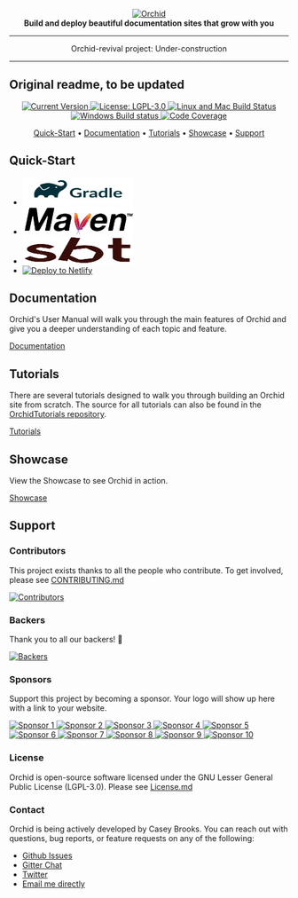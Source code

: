 <p align="center">
  <a href="https://orchid.run/">
    <img width="460" src="https://orchid.run/assets/svg/orchid/logo_top_light.svg" title="Orchid" alt="Orchid">
  </a>
  <br>
  <strong>Build and deploy beautiful documentation sites that grow with you</strong>
</p>
<hr/>
<p align="center">
    Orchid-revival project: Under-construction
</p>
<hr/>
<h2>Original readme, to be updated</h2>
<p align="center">
  <a href="https://bintray.com/javaeden/Orchid/OrchidCore/_latestVersion">
    <img src="https://api.bintray.com/packages/javaeden/Orchid/OrchidCore/images/download.svg" title="Current Version" alt="Current Version">
  </a>
  <a href="https://www.gnu.org/licenses/lgpl-3.0">
    <img src="https://img.shields.io/badge/License-LGPL%20v3-blue.svg" title="License: LGPL-3.0" alt="License: LGPL-3.0">
  </a>
  <a href="https://travis-ci.org/orchidhq/orchid">
    <img src="https://travis-ci.org/orchidhq/orchid.svg?branch=dev" title="Linux and Mac Build Status" alt="Linux and Mac Build Status">
  </a>
  <a href="https://ci.appveyor.com/project/cjbrooks12/orchid/branch/dev">
    <img src="https://ci.appveyor.com/api/projects/status/0358qdkmfhbqedo1/branch/dev?svg=true" title="Windows Build status" alt="Windows Build status">
  </a>
  <a href="https://www.codacy.com/app/cjbrooks12/Orchid?utm_source=github.com&utm_medium=referral&utm_content=orchidhq/orchid&utm_campaign=Badge_Coverage">
    <img src="https://api.codacy.com/project/badge/Coverage/8bca7e84b6094c03ae1316278cf63ae1" title="Code Coverage" alt="Code Coverage">
  </a>
</p>
<p align="center">
  <a href="https://orchid.run/wiki/user-manual/getting-started/quickstart">Quick-Start</a>
  <span>•</span>
  <a href="https://orchid.run/wiki/user-manual/getting-started">Documentation</a>
  <span>•</span>
  <a href="https://orchid.run/wiki/learn">Tutorials</a>
  <span>•</span>
  <a href="https://orchid.run/showcase">Showcase</a>
  <span>•</span>
  <a href="https://gitter.im/JavaEden/Orchid">Support</a>
</p>

## Quick-Start

<ul>
  <li>
    <a href="https://orchid.run/wiki/user-manual/getting-started/quickstart#gradle">
      <img src="docs/src/orchid/resources/assets/svg/gradle.svg" title="Gradle" alt="Gradle" width="200" height="50">
    </a>
  </li>
  <li>
    <a href="https://orchid.run/wiki/user-manual/getting-started/quickstart#maven">
      <img src="docs/src/orchid/resources/assets/svg/maven.svg" title="Maven" alt="Maven" width="200" height="50">
    </a>
  </li>
  <li>
    <a href="https://orchid.run/wiki/user-manual/getting-started/quickstart#sbt">
      <img src="docs/src/orchid/resources/assets/svg/sbt.svg" title="SBT" alt="SBT" width="200" height="50">
    </a>
  </li>
  <li>
    <a href="https://app.netlify.com/start/deploy?repository=https://github.com/orchidhq/OrchidStarter">
      <img src="https://www.netlify.com/img/deploy/button.svg" title="Deploy to Netlify" alt="Deploy to Netlify" width="200" height="50">
    </a>
  </li>
</ul>

## Documentation

Orchid's User Manual will walk you through the main features of Orchid and give you a deeper understanding of each topic
and feature.

[Documentation](https://orchid.run/wiki/user-manual/getting-started)

## Tutorials

There are several tutorials designed to walk you through building an Orchid site from scratch. The source for all
tutorials can also be found in the [OrchidTutorials repository](https://github.com/orchidhq/OrchidTutorials).

[Tutorials](https://orchid.run/wiki/learn)

## Showcase

View the Showcase to see Orchid in action.

[Showcase](https://orchid.run/showcase)

## Support

### Contributors

This project exists thanks to all the people who contribute. To get involved, please see
[CONTRIBUTING.md](https://github.com/orchidhq/orchid/blob/dev/.github/CONTRIBUTING.md)

<a href="https://github.com/orchidhq/orchid/graphs/contributors">
  <img
    src="https://opencollective.com/orchidssg/contributors.svg?width=890&button=false"
    title="Contributors"
    alt="Contributors"
  />
</a>

### Backers

Thank you to all our backers! 🙏

<a href="https://opencollective.com/orchidssg#backers" target="_blank">
  <img src="https://opencollective.com/orchidssg/backers.svg?width=890" title="Backers" alt="Backers">
</a>

### Sponsors

Support this project by becoming a sponsor. Your logo will show up here with a link to your website.

<a href="https://opencollective.com/orchidssg/sponsor/0/website" target="_blank">
  <img src="https://opencollective.com/orchidssg/sponsor/0/avatar.svg" title="Sponsor 1" alt="Sponsor 1">
</a>
<a href="https://opencollective.com/orchidssg/sponsor/1/website" target="_blank">
  <img src="https://opencollective.com/orchidssg/sponsor/1/avatar.svg" title="Sponsor 2" alt="Sponsor 2">
</a>
<a href="https://opencollective.com/orchidssg/sponsor/2/website" target="_blank">
  <img src="https://opencollective.com/orchidssg/sponsor/2/avatar.svg" title="Sponsor 3" alt="Sponsor 3">
</a>
<a href="https://opencollective.com/orchidssg/sponsor/3/website" target="_blank">
  <img src="https://opencollective.com/orchidssg/sponsor/3/avatar.svg" title="Sponsor 4" alt="Sponsor 4">
</a>
<a href="https://opencollective.com/orchidssg/sponsor/4/website" target="_blank">
  <img src="https://opencollective.com/orchidssg/sponsor/4/avatar.svg" title="Sponsor 5" alt="Sponsor 5">
</a>
<a href="https://opencollective.com/orchidssg/sponsor/5/website" target="_blank">
  <img src="https://opencollective.com/orchidssg/sponsor/5/avatar.svg" title="Sponsor 6" alt="Sponsor 6">
</a>
<a href="https://opencollective.com/orchidssg/sponsor/6/website" target="_blank">
  <img src="https://opencollective.com/orchidssg/sponsor/6/avatar.svg" title="Sponsor 7" alt="Sponsor 7">
</a>
<a href="https://opencollective.com/orchidssg/sponsor/7/website" target="_blank">
  <img src="https://opencollective.com/orchidssg/sponsor/7/avatar.svg" title="Sponsor 8" alt="Sponsor 8">
</a>
<a href="https://opencollective.com/orchidssg/sponsor/8/website" target="_blank">
  <img src="https://opencollective.com/orchidssg/sponsor/8/avatar.svg" title="Sponsor 9" alt="Sponsor 9">
</a>
<a href="https://opencollective.com/orchidssg/sponsor/9/website" target="_blank">
  <img src="https://opencollective.com/orchidssg/sponsor/9/avatar.svg" title="Sponsor 10" alt="Sponsor 10">
</a>

### License

Orchid is open-source software licensed under the GNU Lesser General Public License (LGPL-3.0). Please see
[License.md](https://github.com/orchidhq/orchid/blob/dev/License.md)

### Contact

Orchid is being actively developed by Casey Brooks. You can reach out with questions, bug reports, or feature requests 
on any of the following:

- [Github Issues](https://github.com/orchidhq/Orchid/issues) 
- [Gitter Chat](https://gitter.im/JavaEden/Orchid) 
- [Twitter](https://twitter.com/OrchidSSG)
- [Email me directly](mailto:cjbrooks12@gmail.com)
